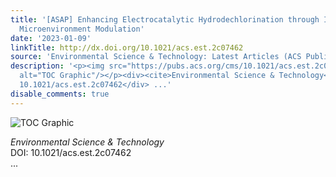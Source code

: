 ```yaml
---
title: '[ASAP] Enhancing Electrocatalytic Hydrodechlorination through Interfacial
  Microenvironment Modulation'
date: '2023-01-09'
linkTitle: http://dx.doi.org/10.1021/acs.est.2c07462
source: 'Environmental Science & Technology: Latest Articles (ACS Publications)'
description: '<p><img src="https://pubs.acs.org/cms/10.1021/acs.est.2c07462/asset/images/medium/es2c07462_0007.gif"
  alt="TOC Graphic"/></p><div><cite>Environmental Science & Technology</cite></div><div>DOI:
  10.1021/acs.est.2c07462</div> ...'
disable_comments: true
---
```

<p><img src="https://pubs.acs.org/cms/10.1021/acs.est.2c07462/asset/images/medium/es2c07462_0007.gif" alt="TOC Graphic"/></p><div><cite>Environmental Science & Technology</cite></div><div>DOI: 10.1021/acs.est.2c07462</div> ...